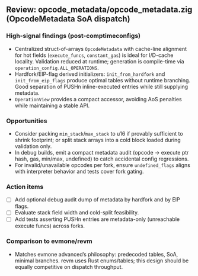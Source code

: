 ## Review: opcode_metadata/opcode_metadata.zig (OpcodeMetadata SoA dispatch)

### High-signal findings (post-comptimeconfigs)

- Centralized struct-of-arrays `OpcodeMetadata` with cache-line alignment for hot fields (`execute_funcs`, `constant_gas`) is ideal for I/D-cache locality. Validation reduced at runtime; generation is compile-time via `operation_config.ALL_OPERATIONS`.
- Hardfork/EIP-flag derived initializers: `init_from_hardfork` and `init_from_eip_flags` produce optimal tables without runtime branching. Good separation of PUSHn inline-executed entries while still supplying metadata.
- `OperationView` provides a compact accessor, avoiding AoS penalties while maintaining a stable API.

### Opportunities

- Consider packing `min_stack`/`max_stack` to u16 if provably sufficient to shrink footprint; or split stack arrays into a cold block loaded during validation only.
- In debug builds, emit a compact metadata audit (opcode → execute ptr hash, gas, min/max, undefined) to catch accidental config regressions.
- For invalid/unavailable opcodes per fork, ensure `undefined_flags` aligns with interpreter behavior and tests cover fork gating.

### Action items

- [ ] Add optional debug audit dump of metadata by hardfork and by EIP flags.
- [ ] Evaluate stack field width and cold-split feasibility.
- [ ] Add tests asserting PUSHn entries are metadata-only (unreachable execute funcs) across forks.

### Comparison to evmone/revm

- Matches evmone advanced’s philosophy: predecoded tables, SoA, minimal branches. revm uses Rust enums/tables; this design should be equally competitive on dispatch throughput.


